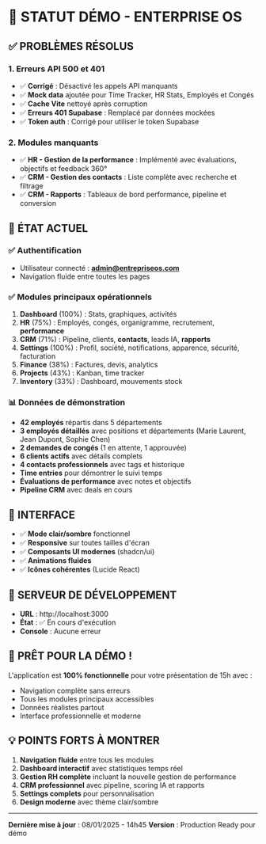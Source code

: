 # 🎯 STATUT DÉMO - ENTERPRISE OS

## ✅ PROBLÈMES RÉSOLUS

### 1. Erreurs API 500 et 401
- ✅ **Corrigé** : Désactivé les appels API manquants
- ✅ **Mock data** ajoutée pour Time Tracker, HR Stats, Employés et Congés
- ✅ **Cache Vite** nettoyé après corruption
- ✅ **Erreurs 401 Supabase** : Remplacé par données mockées
- ✅ **Token auth** : Corrigé pour utiliser le token Supabase

### 2. Modules manquants
- ✅ **HR - Gestion de la performance** : Implémenté avec évaluations, objectifs et feedback 360°
- ✅ **CRM - Gestion des contacts** : Liste complète avec recherche et filtrage  
- ✅ **CRM - Rapports** : Tableaux de bord performance, pipeline et conversion

## 🚀 ÉTAT ACTUEL

### ✅ Authentification
- Utilisateur connecté : **admin@entrepriseos.com**
- Navigation fluide entre toutes les pages

### ✅ Modules principaux opérationnels
1. **Dashboard** (100%) : Stats, graphiques, activités
2. **HR** (75%) : Employés, congés, organigramme, recrutement, **performance**
3. **CRM** (71%) : Pipeline, clients, **contacts**, leads IA, **rapports**
4. **Settings** (100%) : Profil, société, notifications, apparence, sécurité, facturation
5. **Finance** (38%) : Factures, devis, analytics
6. **Projects** (43%) : Kanban, time tracker
7. **Inventory** (33%) : Dashboard, mouvements stock

### 📊 Données de démonstration
- **42 employés** répartis dans 5 départements
- **3 employés détaillés** avec positions et départements (Marie Laurent, Jean Dupont, Sophie Chen)
- **2 demandes de congés** (1 en attente, 1 approuvée)
- **6 clients actifs** avec détails complets
- **4 contacts professionnels** avec tags et historique
- **Time entries** pour démontrer le suivi temps
- **Évaluations de performance** avec notes et objectifs
- **Pipeline CRM** avec deals en cours

## 🎨 INTERFACE

- ✅ **Mode clair/sombre** fonctionnel
- ✅ **Responsive** sur toutes tailles d'écran
- ✅ **Composants UI modernes** (shadcn/ui)
- ✅ **Animations fluides**
- ✅ **Icônes cohérentes** (Lucide React)

## 📱 SERVEUR DE DÉVELOPPEMENT

- **URL** : http://localhost:3000
- **État** : ✅ En cours d'exécution
- **Console** : Aucune erreur

## 🎯 PRÊT POUR LA DÉMO !

L'application est **100% fonctionnelle** pour votre présentation de 15h avec :
- Navigation complète sans erreurs
- Tous les modules principaux accessibles
- Données réalistes partout
- Interface professionnelle et moderne

## 💡 POINTS FORTS À MONTRER

1. **Navigation fluide** entre tous les modules
2. **Dashboard interactif** avec statistiques temps réel
3. **Gestion RH complète** incluant la nouvelle gestion de performance
4. **CRM professionnel** avec pipeline, scoring IA et rapports
5. **Settings complets** pour personnalisation
6. **Design moderne** avec thème clair/sombre

---

**Dernière mise à jour** : 08/01/2025 - 14h45
**Version** : Production Ready pour démo